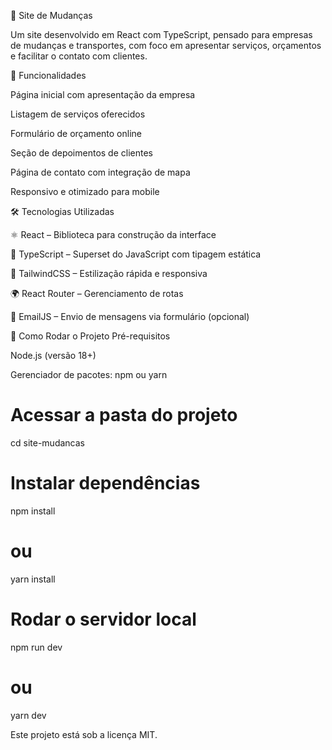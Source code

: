 🚚 Site de Mudanças

Um site desenvolvido em React com TypeScript, pensado para empresas de mudanças e transportes, com foco em apresentar serviços, orçamentos e facilitar o contato com clientes.

📌 Funcionalidades

Página inicial com apresentação da empresa

Listagem de serviços oferecidos

Formulário de orçamento online

Seção de depoimentos de clientes

Página de contato com integração de mapa

Responsivo e otimizado para mobile

🛠️ Tecnologias Utilizadas

⚛️ React
 – Biblioteca para construção da interface

📘 TypeScript
 – Superset do JavaScript com tipagem estática

🎨 TailwindCSS
 – Estilização rápida e responsiva

🌍 React Router
 – Gerenciamento de rotas

📩 EmailJS
 – Envio de mensagens via formulário (opcional)

🚀 Como Rodar o Projeto
Pré-requisitos

Node.js (versão 18+)

Gerenciador de pacotes: npm ou yarn



# Acessar a pasta do projeto
cd site-mudancas

# Instalar dependências
npm install
# ou
yarn install

# Rodar o servidor local
npm run dev
# ou
yarn dev






Este projeto está sob a licença MIT.
